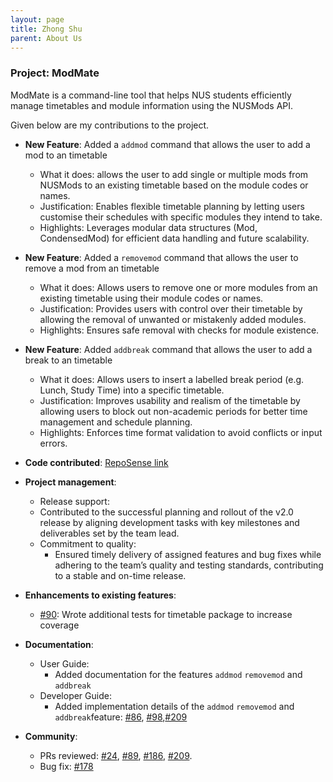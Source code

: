 ```yaml
---
layout: page
title: Zhong Shu
parent: About Us
---
```


### Project: ModMate

ModMate is a command-line tool that helps NUS students efficiently manage timetables and module information using the NUSMods API.

Given below are my contributions to the project.

* **New Feature**:  Added a `addmod` command that allows the user to add a mod to an timetable
  * What it does: allows the user to add single or multiple mods from NUSMods to an existing timetable based on the module codes or names.
  * Justification: Enables flexible timetable planning by letting users customise their schedules with specific modules they intend to take.
  * Highlights: Leverages modular data structures (Mod, CondensedMod) for efficient data handling and future scalability.

* **New Feature**:  Added a `removemod` command that allows the user to remove a mod from an timetable
  * What it does: Allows users to remove one or more modules from an existing timetable using their module codes or names.
  * Justification: Provides users with control over their timetable by allowing the removal of unwanted or mistakenly added modules.
  * Highlights: Ensures safe removal with checks for module existence.

* **New Feature**: Added `addbreak` command that allows the user to add a break to an timetable
  * What it does: Allows users to insert a labelled break period (e.g. Lunch, Study Time) into a specific timetable.
  * Justification: Improves usability and realism of the timetable by allowing users to block out non-academic periods for better time management and schedule planning.
  * Highlights: Enforces time format validation to avoid conflicts or input errors.

* **Code contributed**: [RepoSense link](https://nus-cs2113-ay2425s2.github.io/tp-dashboard/?search=shuu4&sort=groupTitle&sortWithin=title&timeframe=commit&mergegroup=&groupSelect=groupByRepos&breakdown=true&checkedFileTypes=docs~functional-code~test-code~other&since=2025-02-21)

* **Project management**:
  * Release support:
  * Contributed to the successful planning and rollout of the v2.0 release by aligning development tasks with key milestones and deliverables set by the team lead.
  * Commitment to quality:
    * Ensured timely delivery of assigned features and bug fixes while adhering to the team’s quality and testing standards, contributing to a stable and on-time release.

* **Enhancements to existing features**:
  * [\#90](https://github.com/AY2425S2-CS2113-W12-1/tp/pull/90): Wrote additional tests for timetable package to increase coverage

* **Documentation**:
  * User Guide:
    * Added documentation for the features `addmod` `removemod` and `addbreak`
  * Developer Guide:
    * Added implementation details of the `addmod` `removemod` and `addbreak`feature: [\#86](https://github.com/AY2425S2-CS2113-W12-1/tp/pull/86), [\#98](https://github.com/AY2425S2-CS2113-W12-1/tp/pull/98),[\#209](https://github.com/AY2425S2-CS2113-W12-1/tp/pull/209)

* **Community**:
  * PRs reviewed: [\#24](https://github.com/AY2425S2-CS2113-W12-1/tp/pull/24), [\#89](https://github.com/AY2425S2-CS2113-W12-1/tp/pull/89), [\#186](https://github.com/AY2425S2-CS2113-W12-1/tp/pull/186), [\#209](https://github.com/AY2425S2-CS2113-W12-1/tp/pull/209).
  * Bug fix: [\#178](https://github.com/AY2425S2-CS2113-W12-1/tp/pull/178)
